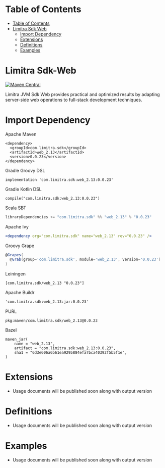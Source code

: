 Table of Contents
=================

- [Table of Contents](#table-of-contents)
- [Limitra Sdk Web](#limitra-sdk-web)
    - [Import Dependency](#import-dependency)
    - [Extensions](#extensions)
    - [Definitions](#definitions)
    - [Examples](#examples)

Limitra Sdk-Web
=======

[![Maven Central](https://img.shields.io/maven-central/v/com.limitra.sdk/web_2.13.svg?label=Maven%20Central)](https://search.maven.org/search?q=g:%22com.limitra.sdk%22%20AND%20a:%22web_2.13%22)

Limitra JVM Sdk Web provides practical and optimized results by adapting server-side web operations to full-stack development techniques. 

Import Dependency
=================

Apache Maven
````Maven
<dependency>
  <groupId>com.limitra.sdk</groupId>
  <artifactId>web_2.13</artifactId>
  <version>0.0.23</version>
</dependency>
````

Gradle Groovy DSL
````Gradle Groovy DSL
implementation 'com.limitra.sdk:web_2.13:0.0.23'
````

Gradle Kotlin DSL
````Gradle Kotlin DSL
compile("com.limitra.sdk:web_2.13:0.0.23")
````

Scala SBT
````Scala SBT
libraryDependencies += "com.limitra.sdk" %% "web_2.13" % "0.0.23"
````

Apache Ivy
````Apache Ivy
<dependency org="com.limitra.sdk" name="web_2.13" rev="0.0.23" />
````

Groovy Grape
````Groovy Grape
@Grapes(
  @Grab(group='com.limitra.sdk', module='web_2.13', version='0.0.23')
)
````

Leiningen
````Leiningen
[com.limitra.sdk/web_2.13 "0.0.23"]
````

Apache Buildr
````Apache Buildr
'com.limitra.sdk:web_2.13:jar:0.0.23'
````

PURL
````PURL
pkg:maven/com.limitra.sdk/web_2.13@0.0.23
````

Bazel
````Bazel
maven_jar(
    name = "web_2.13",
    artifact = "com.limitra.sdk:web_2.13:0.0.23",
    sha1 = "6d3e606a6b61ea9295884efa7bca40392f5b5f1e",
)
````

Extensions
==========

* Usage documents will be published soon along with output version

Definitions
=========

* Usage documents will be published soon along with output version

Examples
========

* Usage documents will be published soon along with output version
